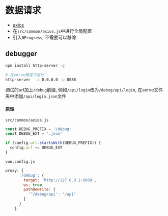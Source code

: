 # 数据请求

- [axios](https://cn.vuejs.org/v2/cookbook/using-axios-to-consume-apis.html)
- 在`src/common/axios.js`中进行全局配置
- 引入`NProgress`, 不需要可以移除

## debugger

```sh
npm install http-server -g

# 在serve路径下运行
http-server  -a 0.0.0.0 -p 8088
```

调试的url加上`/debug`前缀, 例如`/api/login`改为`/debug/api/login`, 在serve文件夹中添加`/api/login.json`文件

#### 原理

`src/common/axios.js`

```js
const DEBUG_PREFIX = '/debug'
const DEBUG_EXT = '.json'

if (config.url.startsWith(DEBUG_PREFIX)) {
  config.url += DEBUG_EXT
}
```

`vue.config.js`

```js
proxy: {
      '/debug': {
        target: 'http://127.0.0.1:8088',
        ws: true,
        pathRewrite: {
          '^/debug/api': '/api'
        }
      }
    }
```

